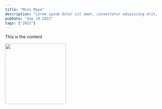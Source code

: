 ```yaml
---
title: "Mini Maya"
description: "Lorem ipsum dolor sit amet, consectetur adipiscing elit, sed do eiusmod tempor incididunt ut labore et dolore magna aliqua."
pubDate: "Sep 10 2022"
tags: ["2022"]
---
```


This is the content

<img src="/png/headshot-2025-v1.png" width="200">
